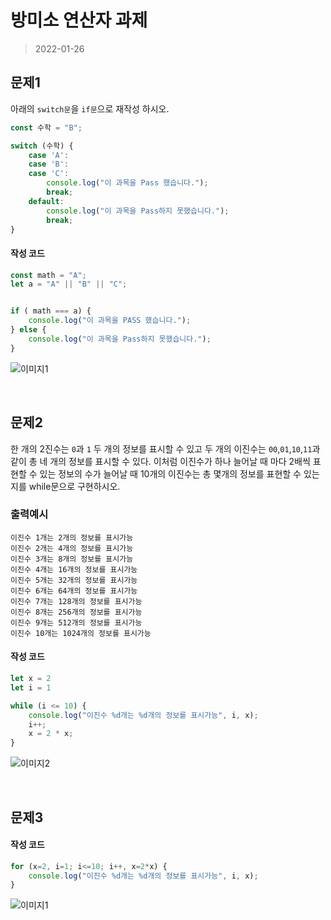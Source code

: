 # 방미소 연산자 과제

> 2022-01-26

## 문제1
아래의 `switch문`을 `if문`으로 재작성 하시오.

```javascript
const 수학 = "B";

switch (수학) {
    case 'A':
    case 'B':
    case 'C':
        console.log("이 과목을 Pass 했습니다.");
        break;
    default:
        console.log("이 과목을 Pass하지 못했습니다.");
        break;
}
```

#### 작성 코드
```javascript
const math = "A";
let a = "A" || "B" || "C";


if ( math === a) {
    console.log("이 과목을 PASS 했습니다.");
} else {
    console.log("이 과목을 Pass하지 못했습니다.");
}
```

![이미지1](https://imgur.com/oQY4fKc.png)


&nbsp;


## 문제2
한 개의 2진수는 `0`과 `1` 두 개의 정보를 표시할 수 있고 두 개의 이진수는 `00`,`01`,`10`,`11`과 같이 총 네 개의 정보를 표시할 수 있다. 이처럼 이진수가 하나 늘어날 때 마다 2배씩 표현할 수 있는 정보의 수가 늘어날 때 10개의 이진수는 총 몇개의 정보를 표현할 수 있는지를 while문으로 구현하시오.

### 출력예시

```
이진수 1개는 2개의 정보를 표시가능
이진수 2개는 4개의 정보를 표시가능
이진수 3개는 8개의 정보를 표시가능
이진수 4개는 16개의 정보를 표시가능
이진수 5개는 32개의 정보를 표시가능
이진수 6개는 64개의 정보를 표시가능
이진수 7개는 128개의 정보를 표시가능
이진수 8개는 256개의 정보를 표시가능
이진수 9개는 512개의 정보를 표시가능
이진수 10개는 1024개의 정보를 표시가능
```

#### 작성 코드
```javascript
let x = 2
let i = 1

while (i <= 10) {
    console.log("이진수 %d개는 %d개의 정보를 표시가능", i, x);
    i++;
    x = 2 * x;
}
```

![이미지2](https://imgur.com/XBP4AHu.png)


&nbsp;


## 문제3


#### 작성 코드
```javascript
for (x=2, i=1; i<=10; i++, x=2*x) {
    console.log("이진수 %d개는 %d개의 정보를 표시가능", i, x);
}
```

![이미지1](https://imgur.com/huZ29pP.png)